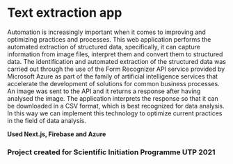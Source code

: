 # Text extraction app

Automation is increasingly important when it comes to improving and optimizing practices and processes. This web application performs the automated extraction of structured data, specifically, it can capture information from image files, interpret them and convert them to structured data. The identification and automated extraction of the structured data was carried out through the use of the Form Recognizer API service provided by Microsoft Azure as part of the family of artificial intelligence services that accelerate the development of solutions for common business processes. An image was sent to the API and it returns a response after having analysed the image. The application interprets the response so that it can be downloaded in a CSV format, which is best recognized for data analysis. In this way we can implement this technology to optimize current practices in the field of data analysis.

**Used Next.js, Firebase and Azure**

### Project created for Scientific Initiation Programme UTP 2021
